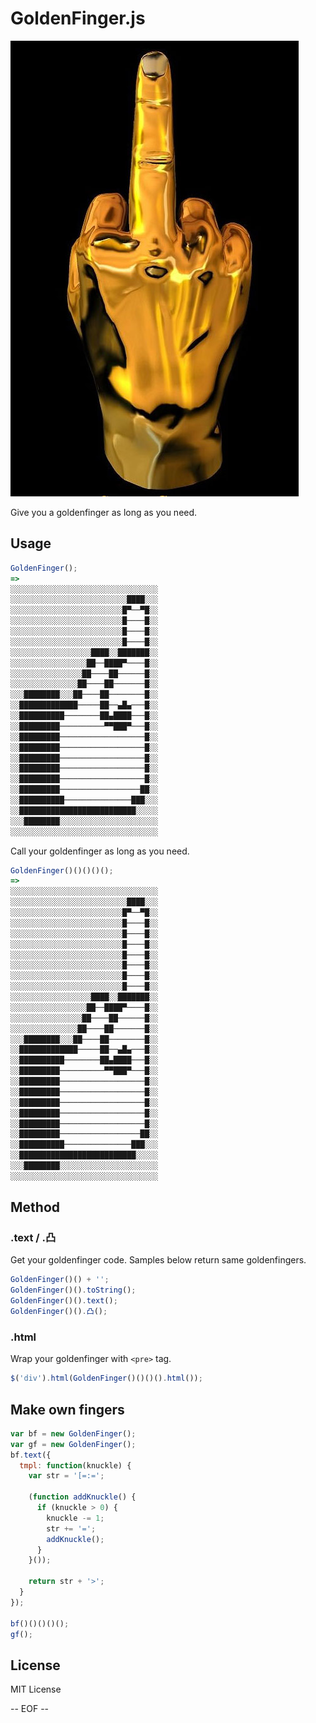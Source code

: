 # GoldenFinger.js

![GoldenFinger](https://raw.githubusercontent.com/sivan/GoldenFinger.js/master/dist/goldenfinger.jpg)

Give you a goldenfinger as long as you need.

## Usage

```js
GoldenFinger();
=>
░░░░░░░░░░░░░░░░░░░░░░░░░░░░░░░░░
░░░░░░░░░░░░░░░░░░░░░░░░░░████░░░
░░░░░░░░░░░░░░░░░░░░░░░░░█▀──▀█░░
░░░░░░░░░░░░░░░░░░░░░░░░░█────█░░
░░░░░░░░░░░░░░░░░░░░░░░░░█────█░░
░░░░░░░░░░░░░░░░░░░░░░░░░█────█░░
░░░░░░░░░░░░░░░░░░████░░███████░░
░░░░░░░░░░░░░░░░░██──████▀────█░░
░░░░░░░░░░░░░░░░██────██──────█░░
░░░░░░░░░░░░░░░██────██───────█░░
░░░████████░░░██────██────────█░░
░░█████████████─────██──▄█▄───█░░
░░██████████────────██▄████───█░░
░░█████████──────────▀▀███▀───█░░
░░█████████───────────────────█░░
░░█████████───────────────────█░░
░░█████████───────────────────█░░
░░█████████───────────────────█░░
░░█████████───────────────────█░░
░░█████████──────────────────██░░
░░██████████───────────────███░░░
░░██████████████████████████░░░░░
░░░████████░░░░░░░░░░░░░░░░░░░░░░
░░░░░░░░░░░░░░░░░░░░░░░░░░░░░░░░░
```

Call your goldenfinger as long as you need.

```js
GoldenFinger()()()()();
=>
░░░░░░░░░░░░░░░░░░░░░░░░░░░░░░░░░
░░░░░░░░░░░░░░░░░░░░░░░░░░████░░░
░░░░░░░░░░░░░░░░░░░░░░░░░█▀──▀█░░
░░░░░░░░░░░░░░░░░░░░░░░░░█────█░░
░░░░░░░░░░░░░░░░░░░░░░░░░█────█░░
░░░░░░░░░░░░░░░░░░░░░░░░░█────█░░
░░░░░░░░░░░░░░░░░░░░░░░░░█────█░░
░░░░░░░░░░░░░░░░░░░░░░░░░█────█░░
░░░░░░░░░░░░░░░░░░░░░░░░░█────█░░
░░░░░░░░░░░░░░░░░░░░░░░░░█────█░░
░░░░░░░░░░░░░░░░░░████░░███████░░
░░░░░░░░░░░░░░░░░██──████▀────█░░
░░░░░░░░░░░░░░░░██────██──────█░░
░░░░░░░░░░░░░░░██────██───────█░░
░░░████████░░░██────██────────█░░
░░█████████████─────██──▄█▄───█░░
░░██████████────────██▄████───█░░
░░█████████──────────▀▀███▀───█░░
░░█████████───────────────────█░░
░░█████████───────────────────█░░
░░█████████───────────────────█░░
░░█████████───────────────────█░░
░░█████████───────────────────█░░
░░█████████──────────────────██░░
░░██████████───────────────███░░░
░░██████████████████████████░░░░░
░░░████████░░░░░░░░░░░░░░░░░░░░░░
░░░░░░░░░░░░░░░░░░░░░░░░░░░░░░░░░
```

## Method

### .text / .凸

Get your goldenfinger code. Samples below return same goldenfingers.

```js
GoldenFinger()() + '';
GoldenFinger()().toString();
GoldenFinger()().text();
GoldenFinger()().凸();
```

### .html

Wrap your goldenfinger with `<pre>` tag.

```js
$('div').html(GoldenFinger()()()().html());
```

## Make own fingers

```js
var bf = new GoldenFinger();
var gf = new GoldenFinger();
bf.text({
  tmpl: function(knuckle) {
    var str = '[=:=';

    (function addKnuckle() {
      if (knuckle > 0) {
        knuckle -= 1;
        str += '=';
        addKnuckle();
      }
    }());

    return str + '>';
  }
});

bf()()()()();
gf();
```

## License

MIT License

-- EOF --
